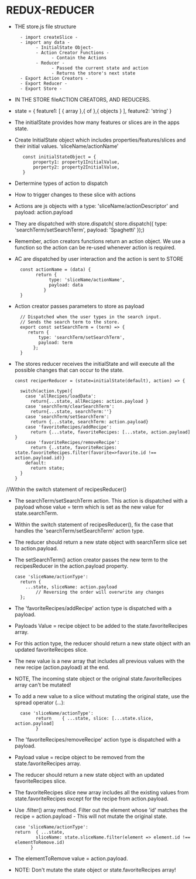 # REDUX-REDUCER

- THE store.js file structure

        - import createSlice -
        - import any data - 
              - InitialState Object-
              - Action Creator Functions -
                    - Contain the Actions
              - Reducer -
                    - Passed the current state and action
                    - Returns the store's next state
        - Export Action Creators -
        - Export Reducer -
        - Export Store -
- IN THE STORE fileACTION CREATORS, AND REDUCERS.
- state = {
      feature1: [ { array },{ of },{ objects } ],
      feature2: 'string'
  }
- The initialState provides how many features or slices are in the apps state.
- Create InitialState object which includes properties/features/slices and their initial values.  ‘sliceName/actionName’

         const initialStateObject = {
             property1: property1InitialValue,
             porperty2: property2InitialValue,
         }
- Dertermine types of action to dispatch
- How to trigger changes to these slice with actions
- Actions are js objects with a type: 'sliceName/actionDescriptor' and payload: action.payload
- They are dispatched with store.dispatch( store.dispatch({ type: 'searchTerm/setSearchTerm', payload: 'Spaghetti' });)
- Remember, action creators functions return an action object. We use a function so the action can be re-used whenever action is required.
- AC are dispatched by user interaction and the action is sent to STORE

        const actionName = (data) {
              return {
                   type: 'sliceName/actionName',
                   payload: data
                 }
        }
- Action creator passes parameters to store as payload

        // Dispatched when the user types in the search input.
        // Sends the search term to the store.
        export const setSearchTerm = (term) => {
           return { 
               type: 'searchTerm/setSearchTerm', 
               payload: term 
             };
        }
- The stores reducer receives the initialState and will execute all the possible changes that can occur to the state.

      const reciperReducer = (state=initialState(default), action) => {
       
        switch(action.type){
          case 'allRecipes/loadData':
            return{...state, allRecipes: action.payload }
          case 'searchTerm/clearSearchTerm':
            return{...state, searchTerm:''}
          case 'searchTerm/setSearchTerm':
            return {...state, searchTerm: action.payload}
          case 'favoriteRecipes/addRecipe':
            return {...state, favoriteRecipes: [...state, action.payload] }
          case 'favoriteRecipes/removeRecipe':
            return {..state, favoriteRecipes: state.favoriteRecipes.filter(favorite=>favorite.id !== action.payload.id)}
          default:
            return state;
        }
      }
 //Within the switch statement of recipesReducer()
- The searchTerm/setSearchTerm action. This action is dispatched with a payload whose value = term which is set as the new value for state.searchTerm.

- Within the switch statement of recipesReducer(), fix the case that handles the 'searchTerm/setSearchTerm' action type.

- The reducer should return a new state object with searchTerm slice set to action.payload.

- The setSearchTerm() action creator passes the new term to the recipesReducer in the action.payload property. 

      case 'sliceName/actionType':
        return {
          ...state, sliceName: action.payload
              // Reversing the order will overwrite any changes
        };

- The 'favoriteRecipes/addRecipe' action type is dispatched with a payload.
- Payloads Value = recipe object to be added to the state.favoriteRecipes array.
- For this action type, the reducer should return a new state object with an updated favoriteRecipes slice.

- The new value is a new array that includes all previous values with the new recipe (action.payload) at the end.
- NOTE, The incoming state object or the original state.favoriteRecipes array can't be mutated!

- To add a new value to a slice without mutating the original state, use the spread operator (...):

        case 'sliceName/actionType':
              return    { ...state, slice: [...state.slice, action.payload]
              }

- The 'favoriteRecipes/removeRecipe' action type is dispatched with a payload.
- Payload value = recipe object to be removed from the state.favoriteRecipes array.
- The reducer should return a new state object with an updated favoriteRecipes slice.
- The favoriteRecipes slice new array includes all the existing values from state.favoriteRecipes except for the recipe from action.payload.
- Use .filter() array method. Filter out the element whose 'id' matches the recipe = action.payload
      - This will not mutate the original state.

      case 'sliceName/actionType':
      return  { ...state,
              sliceName: state.sliceName.filter(element => element.id !== elementToRemove.id)
            }
- The elementToRemove value = action.payload.
- NOTE: Don't mutate the state object or state.favoriteRecipes array!
